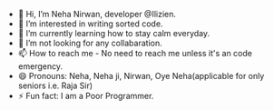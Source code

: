- 👋 Hi, I’m Neha Nirwan, developer @Ilizien.
- 👀 I’m interested in writing sorted code.
- 🌱 I’m currently learning how to stay calm everyday.
- 💞️ I’m not looking for any collabaration.
- 📫 How to reach me - No need to reach me unless it's an code emergency.
- 😄 Pronouns: Neha, Neha ji, Nirwan, Oye Neha(applicable for only seniors i.e. Raja Sir)
- ⚡ Fun fact: I am a Poor Programmer.

<!---
TheNehaNirwan/TheNehaNirwan is a ✨ special ✨ repository because its `README.md` (this file) appears on your GitHub profile.
You can click the Preview link to take a look at your changes.
--->
